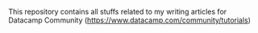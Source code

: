 This repository contains all stuffs related to my writing articles for Datacamp Community (https://www.datacamp.com/community/tutorials)
